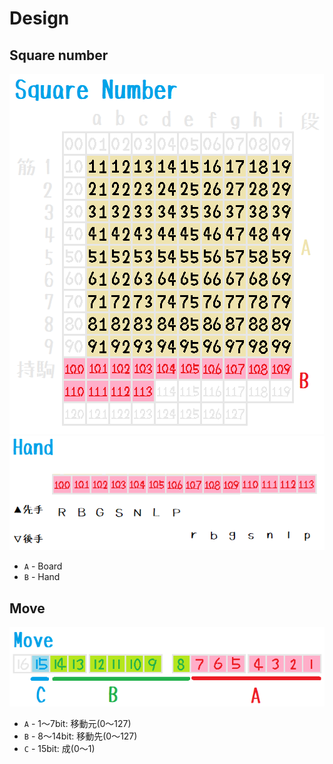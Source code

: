 # Design

## Square number

![20210627shogi34a2.png](./img/20210627shogi34a2.png)  
![20210627shogi35.png](./img/20210627shogi35.png)  

* `A` - Board
* `B` - Hand

## Move

![20210627shogi33a1.png](./img/20210627shogi33a1.png)  

* `A` - 1～7bit: 移動元(0～127)
* `B` - 8～14bit: 移動先(0～127)
* `C` - 15bit: 成(0～1)
